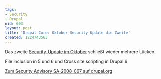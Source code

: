 ```yaml
---
tags:
- Security
- Drupal
nid: 603
layout: post
title: 'Drupal Core: Oktober Security-Update die Zweite'
created: 1224743563
---
```

<p>Das zweite <a href="http://drupal.org/drupal-6.6">Security-Update im Oktober</a>
schlie&szlig;t wieder mehrere Lücken.</p>
<p>File inclusion in 5 und 6 und Cross site scripting in Drupal 6</p>
<p><a href="http://drupal.org/node/324824">Zum Security Advisory SA-2008-067 auf drupal.org</a><!--break-->
